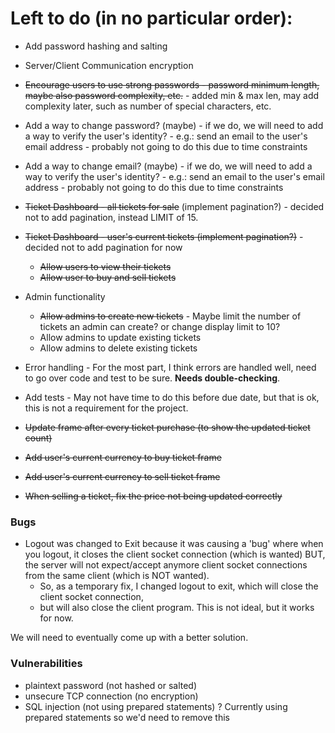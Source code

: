 # Left to do (in no particular order):

- Add password hashing and salting
- Server/Client Communication encryption
- ~~Encourage users to use strong passwords - password minimum length, maybe also password complexity, etc.~~ - added min & max len, may add complexity later, such as number of special characters, etc.


- Add a way to change password? (maybe) - if we do, we will need to add a way to verify the user's identity? - e.g.: send an email to the user's email address - probably not going to do this due to time constraints
- Add a way to change email? (maybe) - if we do, we will need to add a way to verify the user's identity? - e.g.: send an email to the user's email address - probably not going to do this due to time constraints
- ~~Ticket Dashboard - all tickets for sale~~ (implement pagination?) - decided not to add pagination, instead LIMIT of 15.
- ~~Ticket Dashboard - user's current tickets (implement pagination?)~~ - decided not to add pagination for now
  - ~~Allow users to view their tickets~~
  - ~~Allow user to buy and sell tickets~~


- Admin functionality
  - ~~Allow admins to create new tickets~~ - Maybe limit the number of tickets an admin can create? or change display limit to 10?
  - Allow admins to update existing tickets
  - Allow admins to delete existing tickets


- Error handling - For the most part, I think errors are handled well, need to go over code and test to be sure. __Needs double-checking__.
- Add tests - May not have time to do this before due date, but that is ok, this is not a requirement for the project.
- ~~Update frame after every ticket purchase (to show the updated ticket count)~~
- ~~Add user's current currency to buy ticket frame~~
- ~~Add user's current currency to sell ticket frame~~
- ~~When selling a ticket, fix the price not being updated correctly~~

### Bugs
- Logout was changed to Exit because it was causing a 'bug' where when you logout, 
it closes the client socket connection (which is wanted) BUT,
the server will not expect/accept anymore client socket connections from the same client  (which is NOT wanted).
  - So, as a temporary fix, I changed logout to exit, which will close the client socket connection, 
  - but will also close the client program. This is not ideal, but it works for now. 

We will need to eventually come up with a better solution.

### Vulnerabilities
- plaintext password (not hashed or salted)
- unsecure TCP connection (no encryption)
- SQL injection (not using prepared statements) ? Currently using prepared statements so we'd need to remove this
